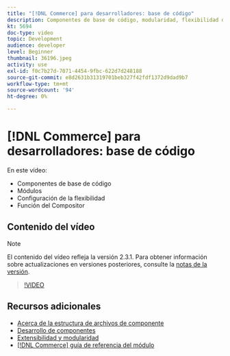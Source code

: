 ```yaml
---
title: "[!DNL Commerce] para desarrolladores: base de código"
description: Componentes de base de código, modularidad, flexibilidad de configuración y función del Compositor
kt: 5694
doc-type: video
topic: Development
audience: developer
level: Beginner
thumbnail: 36196.jpeg
activity: use
exl-id: f0c7b27d-7071-4454-9fbc-622d7d248188
source-git-commit: e8d2631b31319701beb327f42fdf1372d9dad9b7
workflow-type: tm+mt
source-wordcount: '94'
ht-degree: 0%

---
```


# [!DNL Commerce] para desarrolladores: base de código

En este vídeo:

- Componentes de base de código
- Módulos
- Configuración de la flexibilidad
- Función del Compositor

## Contenido del vídeo

>[!NOTE]
>
>El contenido del vídeo refleja la versión 2.3.1. Para obtener información sobre actualizaciones en versiones posteriores, consulte la [notas de la versión](https://experienceleague.adobe.com/docs/commerce-operations/release/notes/overview.html).

>[!VIDEO](https://video.tv.adobe.com/v/36196?quality=12&learn=on)

## Recursos adicionales

- [Acerca de la estructura de archivos de componente](https://developer.adobe.com/commerce/php/development/prepare/component-file-structure/)
- [Desarrollo de componentes](https://developer.adobe.com/commerce/php/development/components/)
- [Extensibilidad y modularidad](https://developer.adobe.com/commerce/php/architecture/modules/)
- [[!DNL Commerce] guía de referencia del módulo](https://developer.adobe.com/commerce/php/module-reference/)

